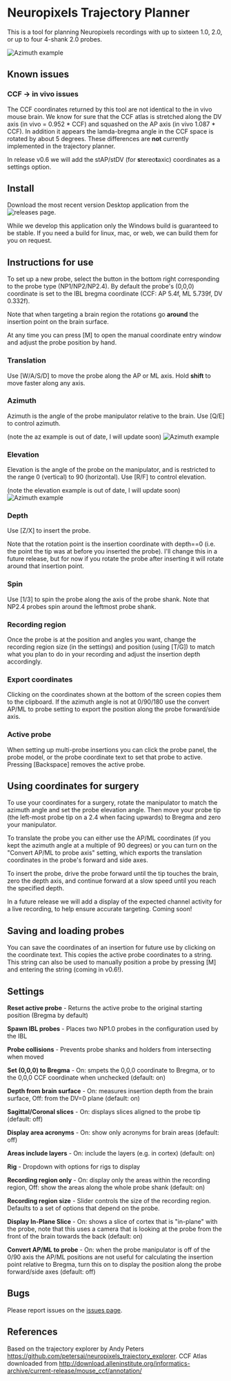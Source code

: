 # Neuropixels Trajectory Planner

This is a tool for planning Neuropixels recordings with up to sixteen 1.0, 2.0, or up to four 4-shank 2.0 probes.

![Azimuth example](https://github.com/dbirman/NPTrajectoryPlanner/raw/main/Images/2021_12_6_v0.1.1.png)

## Known issues

### CCF -> in vivo issues

The CCF coordinates returned by this tool are not identical to the in vivo mouse brain. We know for sure that the CCF atlas is stretched along the DV axis (in vivo = 0.952 * CCF) and squashed on the AP axis (in vivo 1.087 * CCF). In addition it appears the lamda-bregma angle in the CCF space is rotated by about 5 degrees. These differences are **not** currently implemented in the trajectory planner.

In release v0.6 we will add the stAP/stDV (for **s**tereo**t**axic) coordinates as a settings option.

## Install

Download the most recent version Desktop application from the ![releases page](https://github.com/dbirman/NPTrajectoryPlanner/releases).

While we develop this application only the Windows build is guaranteed to be stable. If you need a build for linux, mac, or web, we can build them for you on request.

<!-- ### Additional linux instructions

To run the linux executable you need to go to the unzipped folder and run `chmod +x` on the .x86_64 file. Some users may run into permissions issues, in which case running ` chown -R yourusername .` from within the folder should repair those. -->

<!-- ### Additional mac instructions

The mac executable currently only runs on MacOS **Mojave** and earlier. You will probably have a security issue because the app is unsigned. Go to Systems Preferences > Security & Privacy > General and allow the file to "run anyway".  -->

## Instructions for use

To set up a new probe, select the button in the bottom right corresponding to the probe type (NP1/NP2/NP2.4). By default the probe's (0,0,0) coordinate is set to the IBL bregma coordinate (CCF: AP 5.4f, ML 5.739f, DV 0.332f).

Note that when targeting a brain region the rotations go **around** the insertion point on the brain surface. 

At any time you can press [M] to open the manual coordinate entry window and adjust the probe position by hand. 

### Translation

Use [W/A/S/D] to move the probe along the AP or ML axis. Hold **shift** to move faster along any axis.

### Azimuth

Azimuth is the angle of the probe manipulator relative to the brain. Use [Q/E] to control azimuth.

(note the az example is out of date, I will update soon)
![Azimuth example](https://github.com/dbirman/NPTrajectoryPlanner/raw/main/Images/azimuth.gif)

### Elevation

Elevation is the angle of the probe on the manipulator, and is restricted to the range 0 (vertical) to 90 (horizontal). Use [R/F] to control elevation.

(note the elevation example is out of date, I will update soon)
![Azimuth example](https://github.com/dbirman/NPTrajectoryPlanner/raw/main/Images/elevation.gif)

### Depth

Use [Z/X] to insert the probe.

Note that the rotation point is the insertion coordinate with depth==0 (i.e. the point the tip was at before you inserted the probe). I'll change this in a future release, but for now if you rotate the probe after inserting it will rotate around that insertion point.

### Spin

Use [1/3] to spin the probe along the axis of the probe shank. Note that NP2.4 probes spin around the leftmost probe shank.

### Recording region

Once the probe is at the position and angles you want, change the recording region size (in the settings) and position (using [T/G]) to match what you plan to do in your recording and adjust the insertion depth accordingly.

### Export coordinates

Clicking on the coordinates shown at the bottom of the screen copies them to the clipboard. If the azimuth angle is not at 0/90/180 use the convert AP/ML to probe setting to export the position along the probe forward/side axis.

### Active probe

When setting up multi-probe insertions you can click the probe panel, the probe model, or the probe coordinate text to set that probe to active. Pressing [Backspace] removes the active probe. 

## Using coordinates for surgery

To use your coordinates for a surgery, rotate the manipulator to match the azimuth angle and set the probe elevation angle. Then move your probe tip (the left-most probe tip on a 2.4 when facing upwards) to Bregma and zero your manipulator.

To translate the probe you can either use the AP/ML coordinates (if you kept the azimuth angle at a multiple of 90 degrees) or you can turn on the "Convert AP/ML to probe axis" setting, which exports the translation coordinates in the probe's forward and side axes.

To insert the probe, drive the probe forward until the tip touches the brain, zero the depth axis, and continue forward at a slow speed until you reach the specified depth.

In a future release we will add a display of the expected channel activity for a live recording, to help ensure accurate targeting. Coming soon!

## Saving and loading probes

You can save the coordinates of an insertion for future use by clicking on the coordinate text. This copies the active probe coordinates to a string. This string can also be used to manually position a probe by pressing [M] and entering the string (coming in v0.6!). 

## Settings

**Reset active probe** - Returns the active probe to the original starting position (Bregma by default)

**Spawn IBL probes** - Places two NP1.0 probes in the configuration used by the IBL

**Probe collisions** - Prevents probe shanks and holders from intersecting when moved

**Set (0,0,0) to Bregma** - On: smpets the 0,0,0 coordinate to Bregma, or to the 0,0,0 CCF coordinate when unchecked (default: on)

**Depth from brain surface** - On: measures insertion depth from the brain surface, Off: from the DV=0 plane (default: on)

**Sagittal/Coronal slices** - On: displays slices aligned to the probe tip (default: off)

**Display area acronyms** - On: show only acronyms for brain areas (default: off)

**Areas include layers** - On: include the layers (e.g. in cortex) (default: on)

**Rig** - Dropdown with options for rigs to display

**Recording region only** - On: display only the areas within the recording region, Off: show the areas along the whole probe shank (default: on)

**Recording region size** - Slider controls the size of the recording region. Defaults to a set of options that depend on the probe.

**Display In-Plane Slice** - On: shows a slice of cortex that is "in-plane" with the probe, note that this uses a camera that is looking at the probe from the front of the brain towards the back (default: on)

**Convert AP/ML to probe** - On: when the probe manipulator is off of the 0/90 axis the AP/ML positions are not useful for calculating the insertion point relative to Bregma, turn this on to display the position along the probe forward/side axes (default: off)

## Bugs

Please report issues on the [issues page](https://github.com/dbirman/NPTrajectoryPlanner/issues).

## References

Based on the trajectory explorer by Andy Peters https://github.com/petersaj/neuropixels_trajectory_explorer. 
CCF Atlas downloaded from http://download.alleninstitute.org/informatics-archive/current-release/mouse_ccf/annotation/ 
